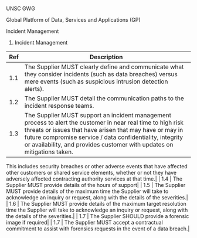 <span id="_Toc130970458" class="anchor"></span>

<span id="_Ref136071135" class="anchor"></span>

UNSC GWG

Global Platform of Data, Services and Applications (GP)

Incident Management

1.  <span id="_Toc405473561" class="anchor"><span id="_Toc161554479" class="anchor"><span id="_Toc187050275" class="anchor"></span></span></span>Incident Management

| Ref  | Description|
|------|----------------------------------------------------------------------------------------------------------------------------------------------------------------------------------------------------------------------------------------------------------------------------------------------------------------|
| 1.1   | The Supplier MUST clearly define and communicate what they consider incidents (such as data breaches) versus mere events (such as suspicious intrusion detection alerts).|
| 1.2   | The Supplier MUST detail the communication paths to the incident response teams.|
| 1.3   | The Supplier MUST support an incident management process to alert the customer in near real time to high risk threats or issues that have arisen that may have or may in future compromise service / data confidentiality, integrity or availability, and provides customer with updates on mitigations taken.

This includes security breaches or other adverse events that have affected other customers or shared service elements, whether or not they have adversely affected contracting authority services at that time.|
| 1.4   | The Supplier MUST provide details of the hours of support|
| 1.5   | The Supplier MUST provide details of the maximum time the Supplier will take to acknowledge an inquiry or request, along with the details of the severities.|
| 1.6   | The Supplier MUST provide details of the maximum target resolution time the Supplier will take to acknowledge an inquiry or request, along with the details of the severities.|
| 1.7   | The Supplier SHOULD provide a forensic image if required|
| 1.7   | The Supplier MUST accept a contractual commitment to assist with forensics requests in the event of a data breach.|
